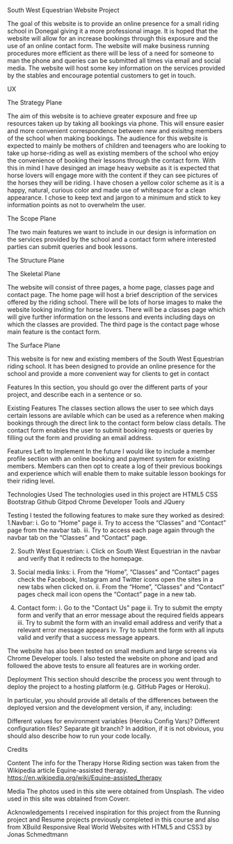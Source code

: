 South West Equestrian Website Project

The goal of this website is to provide an online presence for a small riding school in Donegal giving it a more professional image.  It is hoped that the website will allow for an increase bookings through this exposure and the use of an online contact form. 
The website will make business running procedures more efficient as there will be less of a need for someone to man the phone and queries can be submitted all times via email and social media.
The website will host some key information on the services provided by the stables and encourage potential customers to get in touch.



UX 

The Strategy Plane 

The aim of this website is to achieve greater exposure and free up resources taken up by taking all bookings via phone.
This will ensure easier and more convenient correspondence between new and exisitng members of the school when making bookings. 
The audience for this website is expected to mainly be mothers of children and teenagers who are looking to take up horse-riding as well as existing members of the school who enjoy the convenience of booking their lessons through the contact form. 
With this in mind I have desinged an image heavy website as it is expected that horse lovers will engage more with the content if they can see pictures of the horses they will be riding.
I have chosen a yellow color scheme as it is a happy, natural, curious color and made use of whitespace for a clean appearance.
I chose to keep text and jargon to a minimum  and stick to key information points as not to overwhelm the user.


The Scope Plane

The two main features we want to include in our design is information on the services provided by the school and a contact form where interested parties can submit queries and book lessons.

The Structure Plane

The Skeletal Plane

The website will consist of three pages, a home page, classes page and contact page.
The home page will host a brief description of the services offered by the riding school. There will be lots of horse images to make the website looking inviting for horse lovers.
There will be a classes page which will give further information on the lessons and events including days on which the classes are provided.
The third page is the contact page whose main feature is the contact form.

The Surface Plane 

This website is for new and existing members of the South West Equestrian riding school. It has been designed to provide an online presence for the school and provide a more convenient way for clients to get in contact 


Features
In this section, you should go over the different parts of your project, and describe each in a sentence or so.

Existing Features
The classes section allows the user to see which days certain lessons are avilable which can be used as a reference when making bookings through the direct link to the contact form below class details.
The contact form enables the user to submit booking requests or queries by filling out the form and providing an email address.

Features Left to Implement
In the future I would like to include a member profile section with an online booking and payment system for existing members.
Members can then opt to create a log of their previous bookings and experience which will enable them to make suitable lesson bookings for their riding level.

Technologies Used
The technologies used in this project are
HTML5 CSS Bootstrap Github Gitpod Chrome Developer Tools and JQuery


Testing
I tested the following features to make sure they worked as desired:
1.Navbar:
  i. Go to “Home” page
  ii. Try to access the “Classes” and “Contact” page from the navbar tab.
  iii. Try to access each page again through the navbar tab on the “Classes” and “Contact” page.

2. South West Equestrian:
i. Click on South West Equestrian in the navbar and verify that it redirects to the homepage.

3. Social media links:
  i. From the “Home”, “Classes” and “Contact” pages check the Facebook, Instagram and Twitter icons open the sites in a new tabs when clicked on.
  ii. From the “Home”, “Classes” and “Contact” pages check mail icon opens the “Contact” page in a new tab.

4. Contact form:
  i. Go to the "Contact Us" page
  ii. Try to submit the empty form and verify that an error message about the required fields appears
  iii. Try to submit the form with an invalid email address and verify that a relevant error message appears
  iv. Try to submit the form with all inputs valid and verify that a success message appears.

The website has also been tested on small medium and large screens via Chrome Developer tools. I also tested the website on phone and ipad and followed the above tests to ensure all features are in working order.


Deployment
This section should describe the process you went through to deploy the project to a hosting platform (e.g. GitHub Pages or Heroku).

In particular, you should provide all details of the differences between the deployed version and the development version, if any, including:

Different values for environment variables (Heroku Config Vars)?
Different configuration files?
Separate git branch?
In addition, if it is not obvious, you should also describe how to run your code locally.

Credits

Content
The info for the Therapy Horse Riding section was taken from the Wikipedia article Equine-assisted therapy. 
https://en.wikipedia.org/wiki/Equine-assisted_therapy

Media
The photos used in this site were obtained from Unsplash.
The video used in this site was obtained from Coverr.

Acknowledgements
I received inspiration for this project from the Running project and Resume projects previously completed in this course and also from XBuild Responsive Real World Websites with HTML5 and CSS3 by Jonas Schmedtmann